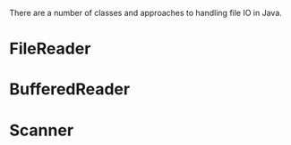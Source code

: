 There are a number of classes and approaches to handling file IO in Java.

# FileReader

# BufferedReader

# Scanner
